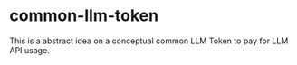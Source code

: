 # common-llm-token
This is a abstract idea on a conceptual common LLM Token to pay for LLM API usage.
